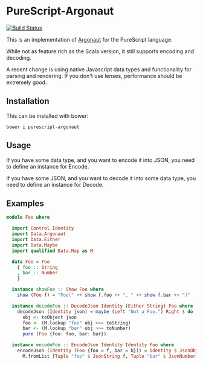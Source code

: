 # PureScript-Argonaut

[![Build Status](https://travis-ci.org/joneshf/purescript-argonaut.svg)](https://travis-ci.org/joneshf/purescript-argonaut)

This is an implementation of [Argonaut][argonaut] for the PureScript language.

While not as feature rich as the Scala version, it still supports encoding and decoding.

A recent change is using native Javascript data types and functionality for parsing and rendering. If you don't use lenses, performance should be extremely good.

## Installation

This can be installed with bower:

```shell
bower i purescript-argonaut
```

## Usage

If you have some data type, and you want to encode it into JSON,
you need to define an instance for Encode.

If you have some JSON, and you want to decode it into some data type,
you need to define an instance for Decode.

## Examples

```purescript
module Foo where

  import Control.Identity
  import Data.Argonaut
  import Data.Either
  import Data.Maybe
  import qualified Data.Map as M

  data Foo = Foo
    { foo :: String
    , bar :: Number
    }

  instance showFoo :: Show Foo where
    show (Foo f) = "Foo(" ++ show f.foo ++ ", " ++ show f.bar ++ ")"

  instance decodeFoo :: DecodeJson Identity (Either String) Foo where
    decodeJson (Identity json) = maybe (Left "Not a Foo.") Right $ do
      obj <- toObject json
      foo <- (M.lookup "foo" obj >>= toString)
      bar <- (M.lookup "bar" obj >>= toNumber)
      pure (Foo {foo: foo, bar: bar})

  instance encodeFoo :: EncodeJson Identity Identity Foo where
    encodeJson (Identity (Foo {foo = f, bar = b})) = Identity $ JsonObject $
      M.fromList [Tuple "foo" $ JsonString f, Tuple "bar" $ JsonNumber b]
```

[508]: https://github.com/purescript/purescript/tree/508
[argonaut]: http://argonaut.io/
